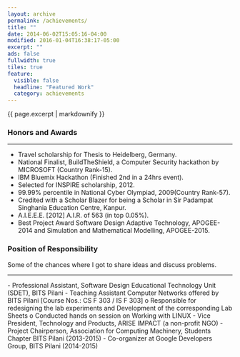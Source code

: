 ```yaml
---
layout: archive
permalink: /achievements/
title: ""
date: 2014-06-02T15:05:16-04:00
modified: 2016-01-04T16:38:17-05:00
excerpt: ""
ads: false
fullwidth: true
tiles: true
feature:
  visible: false
  headline: "Featured Work"
  category: achievements
---
```


{{ page.excerpt | markdownify }}

### Honors and Awards
<hr>

- Travel scholarship for Thesis to Heidelberg, Germany.
- National Finalist, BuildTheShield, a Computer Security hackathon by MICROSOFT (Country Rank-15).
- IBM Bluemix Hackathon (Finished 2nd in a 24hrs event).
- Selected for INSPIRE scholarship, 2012.
- 99.99% percentile in National Cyber Olympiad, 2009(Country Rank-57).
- Credited with a Scholar Blazer for being a Scholar in Sir Padampat Singhania Education Centre, Kanpur.
- A.I.E.E.E. [2012] A.I.R. of 563 (in top 0.05%).
- Best Project Award Software Design Adaptive Technology, APOGEE-2014 and Simulation and Mathematical Modelling, APOGEE-2015.


### Position of Responsibility
Some of the chances where I got to share ideas and discuss problems.
<hr>
- Professional Assistant, Software Design Educational Technology Unit (SDET), BITS Pilani
- Teaching Assistant Computer Networks offered by BITS Pilani [Course Nos.:  CS F 303 / IS F 303]
      o Responsible for redesigning the lab experiments and Development of the corresponding Lab Sheets
      o Conducted hands on session on Working with LINUX
- Vice President, Technology and Products, ARISE IMPACT (a non-profit NGO)
- Project Chairperson, Association for Computing Machinery, Students Chapter BITS Pilani (2013-2015)
- Co-organizer at Google Developers Group, BITS Pilani (2014-2015)
